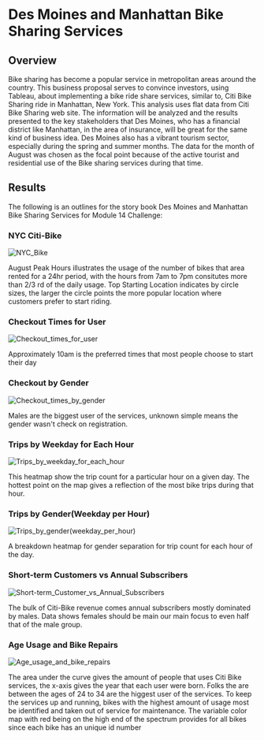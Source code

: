 # Des Moines and Manhattan Bike Sharing Services

## Overview
Bike sharing has become a popular service in metropolitan areas around the country. This business proposal serves to convince investors, using Tableau, about implementing a bike ride share services, similar to, Citi Bike Sharing ride in Manhattan, New York.  This analysis uses flat data from Citi Bike Sharing web site. The information will be analyzed and the results presented to the key stakeholders that Des Moines, who has a financial district like Manhattan, in the area of insurance, will be great for the same kind of business idea. Des Moines also has a vibrant tourism sector, especially during the spring and summer months. The data for the month of August was chosen as the focal point because of the active tourist and residential use of the Bike sharing services during that time. 

## Results
The following is an outlines for the story book Des Moines and Manhattan Bike Sharing Services for Module 14 Challenge:

### NYC Citi-Bike
![NYC_Bike](https://user-images.githubusercontent.com/78861458/119277233-72585680-bbec-11eb-92d6-d78bc10708bb.png)

August Peak Hours illustrates the usage of the number of bikes that area rented for a 24hr period, with the hours from 7am to 7pm consitutes more than 2/3 rd of the daily usage.
Top Starting Location indicates by circle sizes, the larger the circle points the more popular location where customers prefer to start riding.

### Checkout Times for User
![Checkout_times_for_user](https://user-images.githubusercontent.com/78861458/119277682-0e835d00-bbef-11eb-8a3f-e1150d9a620e.png)

Approximately 10am is the preferred times that most people choose to start their day

### Checkout by Gender
![Checkout_times_by_gender](https://user-images.githubusercontent.com/78861458/119278255-198bbc80-bbf2-11eb-89a2-4ea6f997f937.png)

Males are the biggest user of the services, unknown simple means the gender wasn't check on registration.

### Trips by Weekday for Each Hour
![Trips_by_weekday_for_each_hour](https://user-images.githubusercontent.com/78861458/119278519-cadf2200-bbf3-11eb-96e4-0e3107ef8cb8.png)

This heatmap show the trip count for a particular hour on a given day. The hottest point on the map gives a reflection of the most bike trips during that hour.

### Trips by Gender(Weekday per Hour)
![Trips_by_gender(weekday_per_hour)](https://user-images.githubusercontent.com/78861458/119278836-d03d6c00-bbf5-11eb-8b89-daba166a5c21.png)

A breakdown heatmap for gender separation for trip count for each hour of the day.

### Short-term Customers vs Annual Subscribers
![Short-term_Customer_vs_Annual_Subscribers](https://user-images.githubusercontent.com/78861458/119279241-65d9fb00-bbf8-11eb-9d96-cfc2d3a39c90.png)

The bulk of Citi-Bike revenue comes annual subscribers mostly dominated by males. Data shows females should be main our main focus to even half that of the male group.

### Age Usage and Bike Repairs
![Age_usage_and_bike_repairs](https://user-images.githubusercontent.com/78861458/119279509-33310200-bbfa-11eb-84b2-a253b5793553.png)

The area under the curve gives the amount of people that uses Citi Bike services, the x-axis gives the year that each user were born. Folks the are between the ages of 24 to 34 are the higgest user of the services.
To keep the services up and running, bikes with the highest amount of usage most be identified and taken out of service for maintenance. The variable color map with red being on the high end of the spectrum provides for all bikes since each bike has an unique id number



